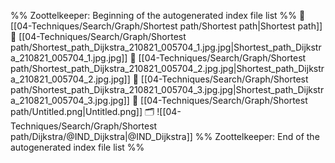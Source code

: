 %% Zoottelkeeper: Beginning of the autogenerated index file list  %%
📄 [[04-Techniques/Search/Graph/Shortest path/Shortest path|Shortest path]]
📄 [[04-Techniques/Search/Graph/Shortest path/Shortest_path_Dijkstra_210821_005704_1.jpg.jpg|Shortest_path_Dijkstra_210821_005704_1.jpg.jpg]]
📄 [[04-Techniques/Search/Graph/Shortest path/Shortest_path_Dijkstra_210821_005704_2.jpg.jpg|Shortest_path_Dijkstra_210821_005704_2.jpg.jpg]]
📄 [[04-Techniques/Search/Graph/Shortest path/Shortest_path_Dijkstra_210821_005704_3.jpg.jpg|Shortest_path_Dijkstra_210821_005704_3.jpg.jpg]]
📄 [[04-Techniques/Search/Graph/Shortest path/Untitled.png|Untitled.png]]
🗂️ ![[04-Techniques/Search/Graph/Shortest path/Dijkstra/@IND_Dijkstra|@IND_Dijkstra]]
%% Zoottelkeeper: End of the autogenerated index file list  %%
